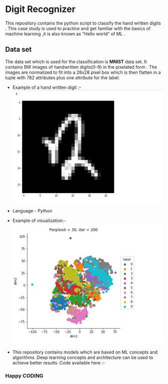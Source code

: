 # Digit Recognizer
This repository contains the python script to classify the hand written digits . This case study is used to practice and get familiar with the basics of machine learning ,it is also known as "Hello world" of ML . 
## Data set
The data set which is used for the classification is **MNIST**  data set. It contains BW images of handwritten digits(0-9) in the pixelated form . The images are normalized to fit into a 28x28 pixel box which is then flatten in a tuple with 782 attributes plus one attribute for the label. 
- Example of a hand written digit :-
![title](example.PNG)

* Language - Python
* Example of visualization:-
![title](example1.PNG)

* This repository contains models which are based on ML concepts and algorithms .Deep learning concepts and architecture can be used to achieve better results .Code available here :- 
### Happy CODING
